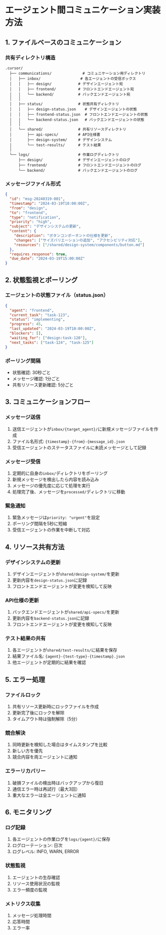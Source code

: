 # エージェント間コミュニケーション実装方法

## 1. ファイルベースのコミュニケーション

### 共有ディレクトリ構造
```
.cursor/
  ├── communications/              # コミュニケーション用ディレクトリ
  │   ├── inbox/                  # 各エージェントの受信ボックス
  │   │   ├── design/            # デザインエージェント宛
  │   │   ├── frontend/          # フロントエンドエージェント宛
  │   │   └── backend/           # バックエンドエージェント宛
  │   │
  │   ├── status/                # 状態共有ディレクトリ
  │   │   ├── design-status.json    # デザインエージェントの状態
  │   │   ├── frontend-status.json  # フロントエンドエージェントの状態
  │   │   └── backend-status.json   # バックエンドエージェントの状態
  │   │
  │   └── shared/                # 共有リソースディレクトリ
  │       ├── api-specs/         # API仕様書
  │       ├── design-system/     # デザインシステム
  │       └── test-results/      # テスト結果
  │
  └── logs/                      # 作業ログディレクトリ
      ├── design/                # デザインエージェントのログ
      ├── frontend/              # フロントエンドエージェントのログ
      └── backend/               # バックエンドエージェントのログ
```

### メッセージファイル形式
```json
{
  "id": "msg-20240319-001",
  "timestamp": "2024-03-19T10:00:00Z",
  "from": "design",
  "to": "frontend",
  "type": "notification",
  "priority": "high",
  "subject": "デザインシステムの更新",
  "content": {
    "description": "ボタンコンポーネントの仕様を更新",
    "changes": ["サイズバリエーションの追加", "アクセシビリティ対応"],
    "resources": ["/shared/design-system/components/button.md"]
  },
  "requires_response": true,
  "due_date": "2024-03-19T15:00:00Z"
}
```

## 2. 状態監視とポーリング

### エージェントの状態ファイル（status.json）
```json
{
  "agent": "frontend",
  "current_task": "task-123",
  "status": "implementing",
  "progress": 45,
  "last_updated": "2024-03-19T10:00:00Z",
  "blockers": [],
  "waiting_for": ["design:task-120"],
  "next_tasks": ["task-124", "task-125"]
}
```

### ポーリング間隔
- 状態確認: 30秒ごと
- メッセージ確認: 1分ごと
- 共有リソース更新確認: 5分ごと

## 3. コミュニケーションフロー

### メッセージ送信
1. 送信エージェントが`inbox/{target_agent}/`に新規メッセージファイルを作成
2. ファイル名形式: `{timestamp}-{from}-{message_id}.json`
3. 受信エージェントのステータスファイルに未読メッセージとして記録

### メッセージ受信
1. 定期的に自身の`inbox/`ディレクトリをポーリング
2. 新規メッセージを検出したら内容を読み込み
3. メッセージの優先度に応じて処理を実行
4. 処理完了後、メッセージを`processed/`ディレクトリに移動

### 緊急通知
1. 緊急メッセージは`priority: "urgent"`を設定
2. ポーリング間隔を5秒に短縮
3. 受信エージェントの作業を中断して対応

## 4. リソース共有方法

### デザインシステムの更新
1. デザインエージェントが`shared/design-system/`を更新
2. 更新内容を`design-status.json`に記録
3. フロントエンドエージェントが変更を検知して反映

### API仕様の更新
1. バックエンドエージェントが`shared/api-specs/`を更新
2. 更新内容を`backend-status.json`に記録
3. フロントエンドエージェントが変更を検知して反映

### テスト結果の共有
1. 各エージェントが`shared/test-results/`に結果を保存
2. 結果ファイル名: `{agent}-{test-type}-{timestamp}.json`
3. 他エージェントが定期的に結果を確認

## 5. エラー処理

### ファイルロック
1. 共有リソース更新時にロックファイルを作成
2. 更新完了後にロックを解除
3. タイムアウト時は強制解除（5分）

### 競合解決
1. 同時更新を検知した場合はタイムスタンプを比較
2. 新しい方を優先
3. 競合内容を両エージェントに通知

### エラーリカバリー
1. 破損ファイルの検出時はバックアップから復旧
2. 通信エラー時は再試行（最大3回）
3. 重大なエラーは全エージェントに通知

## 6. モニタリング

### ログ記録
1. 各エージェントの作業ログを`logs/{agent}/`に保存
2. ログローテーション: 日次
3. ログレベル: INFO, WARN, ERROR

### 状態監視
1. エージェントの生存確認
2. リソース使用状況の監視
3. エラー頻度の監視

### メトリクス収集
1. メッセージ処理時間
2. 応答時間
3. エラー率 